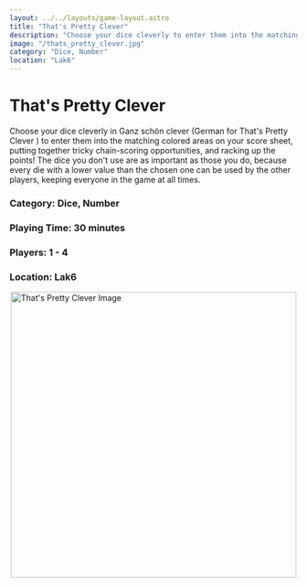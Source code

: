 ```yaml
---
layout: ../../layouts/game-layout.astro
title: "That's Pretty Clever"
description: "Choose your dice cleverly to enter them into the matching colored areas on your score sheet."
image: "/thats_pretty_clever.jpg"
category: "Dice, Number"
location: "Lak6"
---
```

# That's Pretty Clever

Choose your dice cleverly in Ganz sch&ouml;n clever (German for  That's Pretty Clever ) to enter them into the matching colored areas on your score sheet, putting together tricky chain-scoring opportunities, and racking up the points! The dice you don't use are as important as those you do, because every die with a lower value than the chosen one can be used by the other players, keeping everyone in the game at all times.  

### Category: Dice, Number

### Playing Time: 30 minutes

### Players: 1 - 4

### Location: Lak6

<img src="/that's_pretty_clever.jpg" alt="That's Pretty Clever Image" width="500" style="display: block; margin: 0 auto">

